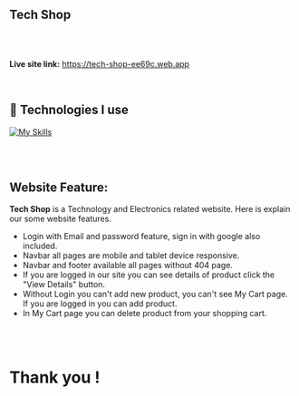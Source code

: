 ## Tech Shop

<br />
<br />

**Live site link:** https://tech-shop-ee69c.web.app


<br />

## 🧰 Technologies I use
[![My Skills](https://skillicons.dev/icons?i=react,tailwind,firebase,nodejs,express,mongodb)](https://skillicons.dev)

<br />

<br />

## Website Feature:

**Tech Shop** is a Technology and Electronics related website. Here is explain our some website features.

* Login with Email and password feature, sign in with google also included.
* Navbar all pages are mobile and tablet device responsive.
* Navbar and footer available all pages without 404 page.
* If you are logged in our site you can see details of product click the "View Details" button.
* Without Login you can't add new product, you can't see My Cart page. If you are logged in you can add product.
* In My Cart page you can delete product from your shopping cart.

<br/>
<br/>

# Thank you !
